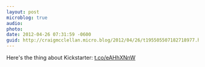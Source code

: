 ```yaml
---
layout: post
microblog: true
audio: 
photo: 
date: 2012-04-26 07:31:59 -0600
guid: http://craigmcclellan.micro.blog/2012/04/26/t195505507182718977.html
---
```

Here's the thing about Kickstarter: [t.co/eAHhXNnW](http://t.co/eAHhXNnW)
